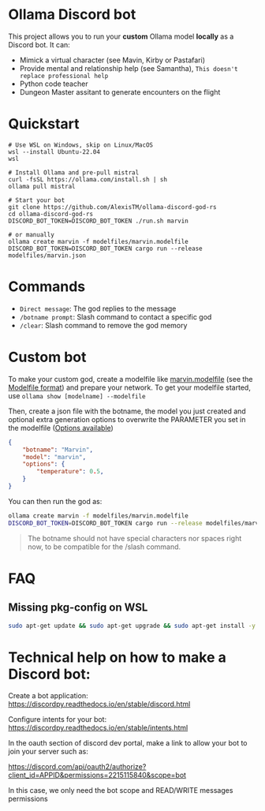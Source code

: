 Ollama Discord bot
==================

This project allows you to run your **custom** Ollama model **locally** as a Discord bot. It can:
- Mimick a virtual character (see Mavin, Kirby or Pastafari)
- Provide mental and relationship help (see Samantha), `This doesn't replace professional help`
- Python code teacher
- Dungeon Master assitant to generate encounters on the flight 

Quickstart
=============

```
# Use WSL on Windows, skip on Linux/MacOS
wsl --install Ubuntu-22.04
wsl

# Install Ollama and pre-pull mistral
curl -fsSL https://ollama.com/install.sh | sh
ollama pull mistral

# Start your bot
git clone https://github.com/AlexisTM/ollama-discord-god-rs
cd ollama-discord-god-rs
DISCORD_BOT_TOKEN=DISCORD_BOT_TOKEN ./run.sh marvin

# or manually
ollama create marvin -f modelfiles/marvin.modelfile
DISCORD_BOT_TOKEN=DISCORD_BOT_TOKEN cargo run --release modelfiles/marvin.json
```

Commands
=============

- `Direct message`: The god replies to the message
- `/botname prompt`: Slash command to contact a specific god
- `/clear`: Slash command to remove the god memory

Custom bot
===============

To make your custom god, create a modelfile like [marvin.modelfile](modelfiles/marvin.modelfile) (see the [Modelfile format](https://github.com/ollama/ollama/blob/main/docs/modelfile.md)) and prepare your network. To get your modelfile started, use `ollama show [modelname] --modelfile`

Then, create a json file with the botname, the model you just created and optional extra generation options to overwrite the PARAMETER you set in the modelfile ([Options available](https://github.com/pepperoni21/ollama-rs/blob/5d6cd76aa4bf073a037a43a4eff70310f07654cd/src/generation/options.rs#L5-L22))

```json
{
    "botname": "Marvin",
    "model": "marvin",
    "options": {
        "temperature": 0.5,
    }
}
```

You can then run the god as:

```bash
ollama create marvin -f modelfiles/marvin.modelfile
DISCORD_BOT_TOKEN=DISCORD_BOT_TOKEN cargo run --release modelfiles/marvin.json
```

> The botname should not have special characters nor spaces right now, to be compatible for the /slash command.

FAQ
========

Missing pkg-config on WSL
--------------

```bash
sudo apt-get update && sudo apt-get upgrade && sudo apt-get install -y pkg-config build-essential libudev-dev
```

Technical help on how to make a Discord bot:
==================

Create a bot application: https://discordpy.readthedocs.io/en/stable/discord.html

Configure intents for your bot: https://discordpy.readthedocs.io/en/stable/intents.html

In the oauth section of discord dev portal, make a link to allow your bot to join your server such as:

https://discord.com/api/oauth2/authorize?client_id=APPID&permissions=2215115840&scope=bot

In this case, we only need the bot scope and READ/WRITE messages permissions
